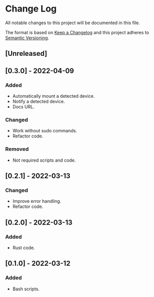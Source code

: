 # Change Log
All notable changes to this project will be documented in this file.
 
The format is based on [Keep a Changelog](http://keepachangelog.com/)
and this project adheres to [Semantic Versioning](http://semver.org/).

## [Unreleased]
 
## [0.3.0] - 2022-04-09
### Added
- Automatically mount a detected device.
- Notify a detected device.
- Docs URL.
 
### Changed
- Work without sudo commands.
- Refactor code.

### Removed
- Not required scripts and code.
 
## [0.2.1] - 2022-03-13
### Changed
- Improve error handling.
- Refactor code.
 
## [0.2.0] - 2022-03-13
### Added
- Rust code.
   
## [0.1.0] - 2022-03-12
### Added
- Bash scripts.

